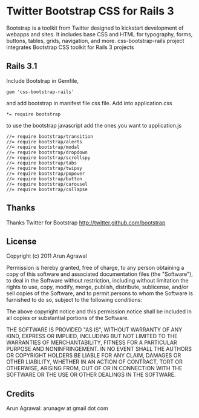 # Twitter Bootstrap CSS for Rails 3
Bootstrap is a toolkit from Twitter designed to kickstart development of webapps and sites.
It includes base CSS and HTML for typography, forms, buttons, tables, grids, navigation, and more.
css-bootstrap-rails project integrates Bootstrap CSS toolkit for Rails 3 projects

## Rails 3.1
Include Bootstrap in Gemfile,

    gem 'css-bootstrap-rails'

and add bootstrap in manifest file css file. Add into application.css

    *= require bootstrap

to use the bootstrap javascript add the ones you want to application.js

    //= require bootstrap/transition
    //= require bootstrap/alerts
    //= require bootstrap/modal
    //= require bootstrap/dropdown
    //= require bootstrap/scrollspy
    //= require bootstrap/tabs
    //= require bootstrap/twipsy
    //= require bootstrap/popover
    //= require bootstrap/button
    //= require bootstrap/carousel
    //= require bootstrap/collapse

## Thanks
Thanks Twitter for Bootstrap
http://twitter.github.com/bootstrap

## License

Copyright (c) 2011 Arun Agrawal

Permission is hereby granted, free of charge, to any person obtaining
a copy of this software and associated documentation files (the
"Software"), to deal in the Software without restriction, including
without limitation the rights to use, copy, modify, merge, publish,
distribute, sublicense, and/or sell copies of the Software, and to
permit persons to whom the Software is furnished to do so, subject to
the following conditions:

The above copyright notice and this permission notice shall be
included in all copies or substantial portions of the Software.

THE SOFTWARE IS PROVIDED "AS IS", WITHOUT WARRANTY OF ANY KIND,
EXPRESS OR IMPLIED, INCLUDING BUT NOT LIMITED TO THE WARRANTIES OF
MERCHANTABILITY, FITNESS FOR A PARTICULAR PURPOSE AND
NONINFRINGEMENT. IN NO EVENT SHALL THE AUTHORS OR COPYRIGHT HOLDERS BE
LIABLE FOR ANY CLAIM, DAMAGES OR OTHER LIABILITY, WHETHER IN AN ACTION
OF CONTRACT, TORT OR OTHERWISE, ARISING FROM, OUT OF OR IN CONNECTION
WITH THE SOFTWARE OR THE USE OR OTHER DEALINGS IN THE SOFTWARE.

## Credits

Arun Agrawal: arunagw at gmail dot com

